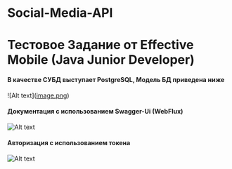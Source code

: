 # Social-Media-API
# Тестовое Задание от Effective Mobile (Java Junior Developer)


#### В качестве СУБД выступает PostgreSQL, Модель БД приведена ниже
![Alt text]([image.png](https://imgur.com/a/dcZfhAI
))

#### Документация с использованием Swagger-Ui (WebFlux)
![Alt text]([image-1.png](https://imgur.com/a/6yAeWa6))

#### Авторизация с использованием токена
![Alt text]([image-2.png](https://imgur.com/a/ZaaKA6a)https://imgur.com/a/ZaaKA6a)
